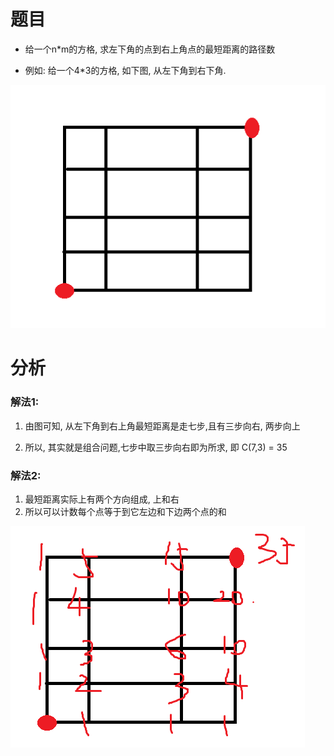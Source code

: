 # 题目

- 给一个n*m的方格, 求左下角的点到右上角点的最短距离的路径数

- 例如: 给一个4*3的方格, 如下图, 从左下角到右下角.


![例如](1.png)

# 分析

### 解法1:

1. 由图可知, 从左下角到右上角最短距离是走七步,且有三步向右, 两步向上

2. 所以, 其实就是组合问题,七步中取三步向右即为所求, 即 C(7,3) = 35


### 解法2:

1. 最短距离实际上有两个方向组成, 上和右
2. 所以可以计数每个点等于到它左边和下边两个点的和

![解](2.png)
